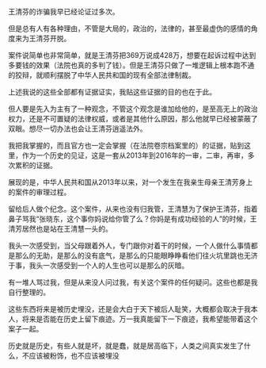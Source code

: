 王清芬的诈骗我早已经论证过多次。

但是总有人有各种理由，不管是大局的，政治的，法律的，甚至最虚伪的感情的角度来为王清芬开脱。

案件说简单也非常简单，就是王清芬把369万说成428万，想要在起诉过程中达到多要钱的效果（法院也真的多判了钱）。但是王清芬只做了一堆逻辑上根本跑不通的狡辩，就顺利摆脱了中华人民共和国的现有全部法律制裁。

上述我说的这些全部都有证据证实，我贴这些证据的目的也在于此。

但人要是先入为主有了一种观念，不管这个观念是谁加给他的，是至高无上的政治权力，还是不可置疑的法律权威，或者是其他什么原因，那么他就早已经被蒙蔽了双眼。想尽一切办法也会让王清芬逍遥法外。

我把我掌握的，而且官方也一定会掌握（在法院卷宗档案里的）的证据，贴到这里，作为一个历史的见证，这是一套从2013年到2016年的一审，二审，再审，多次累积的证据。

展现的是，中华人民共和国从2013年以来，对一个发生在我亲生母亲王清芳身上的案件的审理过程。

留给后人做个纪念。这个案件，从来也没有归我管，王清慧为了保护王清芬，指着鼻子骂我“张晓东，这个事你妈说给你管了么？你妈是有成功经验的人”的时候，王清芳居然也是站在王清慧一头的。

我头一次感受到，当父母跟着外人，专门跟你对着干的时候，一个人做什么事情都是那么的无助，是那么的没有底气，是那么的只能眼睁睁看他们往火坑里跳也无济于事，我头一次感受到一个人的人生也可以是那么的灰暗。

有一堆人骂过我，但是从来没人问过我，有关这个案件的任何疑问。这些也都是我自行整理的。

这些东西将来是被历史埋没，还是会大白于天下被后人耻笑，大概都会取决于我本人，将来是否能在历史上留下痕迹。万一我真能留下一下痕迹，我希望能带着这个案子一起。

历史就是历史，有些人就是坏，就是蠢，就是居高临下，人类之间真实发生了什么，不应该被粉饰，也不应该被埋没